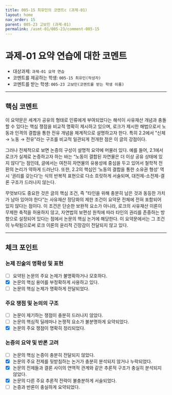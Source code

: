```yaml
---
title: 005-15 최유민의 코멘트c (과제-01) 
layout: home
nav_order: 15
parent: 005-23 고보민 (과제-01)
permalink: /asmt-01/005-23/comment-005-15
---
```


# 과제-01 요약 연습에 대한 코멘트

- 대상과제: `과제-01 요약 연습`
- 코멘트를 제공하는 학생: `005-15 최유민(작성자)` 
- 코멘트를 받는 학생: `005-23 고보민(코멘트를 받는 학생 이름)` 

---

## 핵심 코멘트

이 요약문은 세계가 공유의 형태로 인류에게 부여되었다는 해석이 사유재산 개념과 충돌할 수 있다는 핵심 쟁점을 비교적 명확히 제시하고 있으며, 로크가 제시한 해법으로서 노동과 인격의 결합을 통한 전유 개념을 체계적으로 설명하고자 한다. 특히 2.2에서 "신체 → 노동 → 전유"라는 구조를 비교적 일관되게 전개한 점은 이 글의 강점이다.

그러나 전체적으로 보면 논증의 구성이 설명적 요약에 머물러 있다. 예를 들어, 2.1에서 로크가 실제로 논증하고자 하는 바는 “노동이 결합된 자연물은 더 이상 공유 상태에 있지 않다”는 점인데, 글에서는 여전히 자연물의 유용성에 중심을 두고 있어서 철학적 전환의 논리가 약하게 드러난다. 또한, 2.2의 핵심인 ‘노동의 결합을 통한 소유권 형성’ 역시 ‘권리를 갖는다’는 식의 반복적 표현으로 다소 흐릿하게 서술되며, 대전제-소전제-결론 구조가 드러나지 않는다.

무엇보다도 중요한 것은 글의 핵심 조건, 즉 "타인을 위해 충분히 남은 것과 동등한 가치가 남아 있어야 한다"는 사유재산 정당화의 제한 조건이 요약문 전체에 전혀 포함되어 있지 않다는 점이다. 이 조건은 단순한 보완적 요소가 아니라, 로크의 사유재산 이론이 무제한 축적을 허용하지 않고, 자연법의 보편성 원칙에 따라 타인의 권리를 존중하는 방향으로 설정되어 있다는 점에서 논문의 핵심 논거에 해당한다. 이 요약문에서는 그 조건이 누락됨으로써 로크 이론의 윤리적 긴장감이 전달되지 않고 있다.

---

## 체크 포인트

### 논제 진술의 명확성 및 표현  
- [ ] 요약된 논문의 주요 논제가 불명확하거나 모호하다.  
- [x] 논문의 핵심 용어를 부정확하게 사용하고 있다.  
- [ ] 논문의 핵심 논제가 명확하게 전달되었다.  

### 주요 쟁점 및 논의의 구조  
- [ ] 논문이 제기하는 쟁점이 충분히 드러나지 않았다.  
- [ ] 논문의 핵심적 딜레마나 논쟁적 요소가 불분명하게 요약되었다.  
- [x] 논문의 주요 쟁점이 명확히 정리되었다.  

### 논증의 요약 및 반론 고려  
- [ ] 논문의 핵심 논증이 충분히 전달되지 않았다.  
- [x] 논문의 주요 전제를 뒷받침하는 논거가 충분히 분석되지 않거나 누락되었다.  
- [x] 논문의 전제들과 결론 사이의 연역적 관계와 같은 추론적 구조가 충실히 분석되지 않았다.  
- [x] 논문의 다른 주요 추론적 전략이 불충분하게 서술되었다.
- [ ] 논증과 반론이 충실하게 요약되었다. 